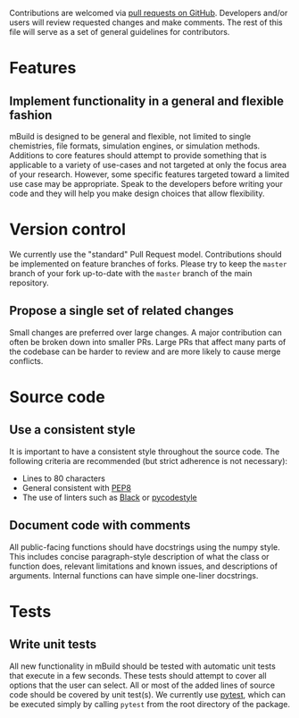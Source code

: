 Contributions are welcomed via [pull requests on GitHub](https://github.com/mosdef-hub/mbuild/pulls). Developers and/or 
users will review requested changes and make comments. The rest of this file will serve as a set of general guidelines
for contributors.

# Features

## Implement functionality in a general and flexible fashion

mBuild is designed to be general and flexible, not limited to single chemistries, file formats, simulation engines, or 
simulation methods. Additions to core features should attempt to provide something that is applicable to a variety of 
use-cases and not targeted at only the focus area of your research. However, some specific features targeted toward 
a limited use case may be appropriate. Speak to the developers before writing your code and they will help you make design 
choices that allow flexibility.

# Version control

We currently use the "standard" Pull Request model. Contributions should be implemented on feature branches of forks.
Please try to keep the `master` branch of your fork up-to-date with the `master` branch of the main repository.

## Propose a single set of related changes

Small changes are preferred over large changes. A major contribution can often be broken down into smaller PRs. Large PRs that 
affect many parts of the codebase can be harder to review and are more likely to cause merge conflicts.

# Source code

## Use a consistent style

It is important to have a consistent style throughout the source code. The following criteria are recommended (but strict
adherence is not necessary):

* Lines to 80 characters
* General consistent with [PEP8](https://www.python.org/dev/peps/pep-0008)
* The use of linters such as [Black](https://github.com/ambv/black) or [pycodestyle](https://github.com/PyCQA/pycodestyle) 

## Document code with comments

All public-facing functions should have docstrings using the numpy style. This includes concise paragraph-style description
of what the class or function does, relevant limitations and known issues, and descriptions of arguments. Internal functions
can have simple one-liner docstrings.


# Tests

## Write unit tests

All new functionality in mBuild should be tested with automatic unit tests that execute in a few seconds. These tests 
should attempt to cover all options that the user can select. All or most of the added lines of source code should be 
covered by unit test(s). We currently use [pytest](https://docs.pytest.org/en/latest/), which can be executed simply by calling
`pytest` from the root directory of the package.
